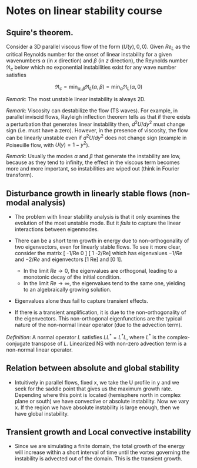 # Notes on linear stability course

## Squire's theorem. 

Consider a 3D parallel viscous flow of the form $(U(y),0,0)$. Given $Re_L$ as the critical Reynolds number for the onset of linear instability for a given wavenumbers $\alpha$ (in $x$ direction) and $\beta$ (in $z$ direction), the Reynolds number $\Re_c$ below which no exponential instabilities exist for any wave number satisfies

$$
\Re_c = \min_{\alpha,\beta} \Re_L(\alpha,\beta) = \min_{\alpha} \Re_L(\alpha,0)
$$

_Remark_: The most unstable linear instability is always 2D.

_Remark_: Viscosity can destabilize the flow (TS waves). For example, in parallel inviscid flows, Rayleigh inflection theorem tells as that if there exists a perturbation that generates linear instability then, $d^2U/dy^2$ must change sign (i.e. must have a zero). However, in the presence of viscosity, the flow can be linearly unstable even if $d^2U/dy^2$ does not change sign (example in Poiseuille flow, with $U(y) = 1-y^2$).

_Remark_: Usually the modes $\alpha$ and $\beta$ that generate the instability are low, because as they tend to infinity, the effect in the viscous term becomes more and more important, so instabilities are wiped out (think in Fourier transform).


## Disturbance growth in linearly stable flows (non-modal analysis)

 - The problem with linear stability analysis is that it only examines the evolution of the most unstable mode. But it *fails* to capture the linear interactions between eigenmodes.

 - There can be a short term growth in energy due to non-orthogonality of two eigenvectors, even for linearly stable flows. To see it more clear, consider the matrix 
 [ -1/Re   0  ]
 [   1   -2/Re]
 which has eigenvalues $-1/Re$ and $-2/Re$ and eigenvectors [1 Re] and [0 1]. 
   * In the limit $Re \to 0$, the eigenvalues are orthogonal, leading to a monotonic decay of the initial condition. 
   * In the limit $Re \to \infty$, the eigenvalues tend to the same one, yielding to an algebraically growing solution.

- Eigenvalues alone thus fail to capture transient effects.
- If there is a transient amplification, it is due to the non-orthogonality of the eigenvectors. This non-orthogonal eigenfunctions are the typical nature of the non-normal linear operator (due to the advection term). 

_Definition_: A normal operator $L$ satisfies $L L^* = L^* L$, where $L^*$ is the complex-conjugate transpose of $L$. Linearized NS with non-zero advection term is a non-normal linear operator.


## Relation between absolute and global stability

- Intuitively in parallel flows, fixed x, we take the U profile in y and we seek for the saddle point that gives us the maximum growth rate. Depending where this point is located (hemisphere north in complex plane or south) we have convective or absolute instability. Now we vary x. If the region we have absolute instability is large enough, then we have global instability.


## Transient growth and Local convective instability

- Since we are simulating a finite domain, the total growth of the energy will increase within a short interval of time until the vortex governing the instability is advected out of the domain. This is the transient growth.
